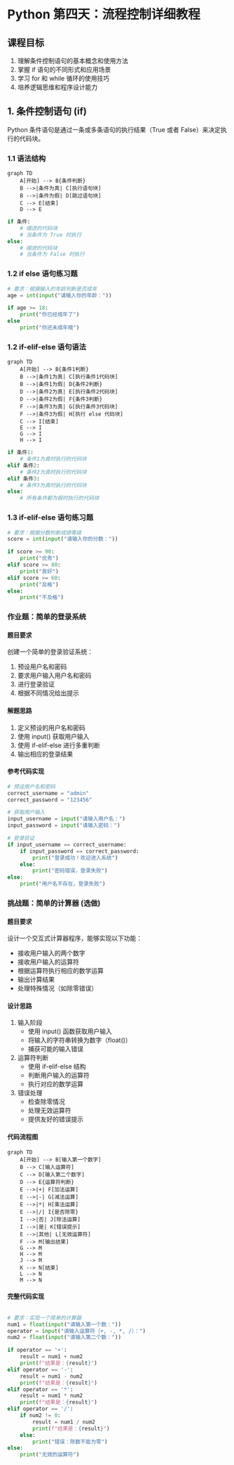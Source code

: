 # Python 第四天：流程控制详细教程

## 课程目标
1. 理解条件控制语句的基本概念和使用方法
2. 掌握 if 语句的不同形式和应用场景
3. 学习 for 和 while 循环的使用技巧
4. 培养逻辑思维和程序设计能力


## 1. 条件控制语句 (if)
Python 条件语句是通过一条或多条语句的执行结果（True 或者 False）来决定执行的代码块。

### 1.1 语法结构
```mermaid
graph TD
    A[开始] --> B{条件判断}
    B -->|条件为真| C[执行语句块]
    B -->|条件为假| D[跳过语句块]
    C --> E[结束]
    D --> E

```

```python
if 条件:
    # 缩进的代码块
    # 当条件为 True 时执行
else:
    # 缩进的代码块
    # 当条件为 False 时执行
```

### 1.2 if else 语句练习题
```python
# 要求：根据输入的年龄判断是否成年
age = int(input("请输入你的年龄："))

if age >= 18:
    print("你已经成年了")
else
    print("你还未成年哦")
```

### 1.2 if-elif-else 语句语法
```mermaid
graph TD
    A[开始] --> B{条件1判断}
    B -->|条件1为真| C[执行条件1代码块]
    B -->|条件1为假| D{条件2判断}
    D -->|条件2为真| E[执行条件2代码块]
    D -->|条件2为假| F{条件3判断}
    F -->|条件3为真| G[执行条件3代码块]
    F -->|条件3为假| H[执行 else 代码块]
    C --> I[结束]
    E --> I
    G --> I
    H --> I

```

```python
if 条件1:
    # 条件1为真时执行的代码块
elif 条件2:
    # 条件2为真时执行的代码块
elif 条件3:
    # 条件3为真时执行的代码块
else:
    # 所有条件都为假时执行的代码块

```

### 1.3 if-elif-else 语句练习题
```python
# 要求：根据分数判断成绩等级
score = int(input("请输入你的分数："))

if score >= 90:
    print("优秀")
elif score >= 80:
    print("良好")
elif score >= 60:
    print("及格")
else:
    print("不及格")
```

### 作业题：简单的登录系统
#### 题目要求
创建一个简单的登录验证系统：

1. 预设用户名和密码
2. 要求用户输入用户名和密码
3. 进行登录验证
4. 根据不同情况给出提示

#### 解题思路
1. 定义预设的用户名和密码
2. 使用 input() 获取用户输入
3. 使用 if-elif-else 进行多重判断
4. 输出相应的登录结果

#### 参考代码实现
```python
# 预设用户名和密码
correct_username = "admin"
correct_password = "123456"

# 获取用户输入
input_username = input("请输入用户名：")
input_password = input("请输入密码：")

# 登录验证
if input_username == correct_username:
    if input_password == correct_password:
        print("登录成功！欢迎进入系统")
    else:
        print("密码错误，登录失败")
else:
    print("用户名不存在，登录失败")

```


### 挑战题：简单的计算器 (选做)
#### 题目要求
设计一个交互式计算器程序，能够实现以下功能：
* 接收用户输入的两个数字
* 接收用户输入的运算符
* 根据运算符执行相应的数学运算
* 输出计算结果
* 处理特殊情况（如除零错误）

#### 设计思路
1. 输入阶段
    * 使用 input() 函数获取用户输入
    * 将输入的字符串转换为数字（float()）
    * 捕获可能的输入错误
2. 运算符判断
    * 使用 if-elif-else 结构
    * 判断用户输入的运算符
    * 执行对应的数学运算
3. 错误处理
    * 检查除零情况
    * 处理无效运算符
    * 提供友好的错误提示

#### 代码流程图
```mermaid
graph TD
    A[开始] --> B[输入第一个数字]
    B --> C[输入运算符]
    C --> D[输入第二个数字]
    D --> E{运算符判断}
    E -->|+| F[加法运算]
    E -->|-| G[减法运算]
    E -->|*| H[乘法运算]
    E -->|/| I{是否除零}
    I -->|否| J[除法运算]
    I -->|是| K[错误提示]
    E -->|其他| L[无效运算符]
    F --> M[输出结果]
    G --> M
    H --> M
    J --> M
    K --> N[结束]
    L --> N
    M --> N

```
#### 完整代码实现
```python

# 要求：实现一个简单的计算器
num1 = float(input("请输入第一个数："))
operator = input("请输入运算符（+, -, *, /）：")
num2 = float(input("请输入第二个数："))

if operator == '+':
    result = num1 + num2
    print(f"结果是：{result}")
elif operator == '-':
    result = num1 - num2
    print(f"结果是：{result}")
elif operator == '*':
    result = num1 * num2
    print(f"结果是：{result}")
elif operator == '/':
    if num2 != 0:
        result = num1 / num2
        print(f"结果是：{result}")
    else:
        print("错误：除数不能为零")
else:
    print("无效的运算符")

```